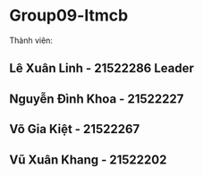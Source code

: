 # Group09-ltmcb

Thành viên:
## Lê Xuân Linh - 21522286 Leader
## Nguyễn Đình Khoa - 21522227
## Võ Gia Kiệt - 21522267
## Vũ Xuân Khang - 21522202
